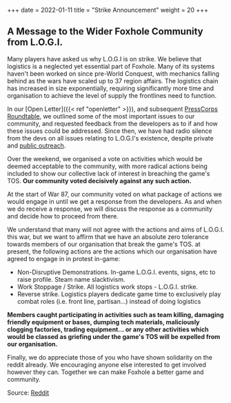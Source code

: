 +++
date = 2022-01-11
title = "Strike Announcement"
weight = 20
+++

## A Message to the Wider Foxhole Community from L.O.G.I.

Many players have asked us why L.O.G.I is on strike. We believe that logistics is a neglected yet essential part of Foxhole. Many of its systems haven't been worked on since pre-World Conquest, with mechanics falling behind as the wars have scaled up to 37 region affairs. The logistics chain has increased in size exponentially, requiring significantly more time and organisation to achieve the level of supply the frontlines need to function.

In our [Open Letter]({{< ref "openletter" >}}), and subsequent [PressCorps Roundtable](https://www.youtube.com/watch?v=fv689YaplMo), we outlined some of the most important issues to our community,
and requested feedback from the developers as to if and how these issues could be addressed. Since then, we have had radio silence from the devs on all issues relating to L.O.G.I's existence,
despite private and [public outreach](https://www.reddit.com/r/foxholegame/comments/s0job1/logi_reminder_to_siege_camp/).

Over the weekend, we organised a vote on activities which would be deemed acceptable to the community, with more radical actions being included to show our collective lack of interest in breaching the game's TOS. 
**Our community voted decisively against any such action.**

At the start of War 87, our community voted on what package of actions we would engage in until we get a response from the developers.
As and when we do receive a response, we will discuss the response as a community and decide how to proceed from there.

We understand that many will not agree with the actions and aims of L.O.G.I. this war, but we want to affirm that we have an absolute zero tolerance towards members of our organisation that break the game's TOS.
at present, the following actions are the actions which our organisation have agreed to engage in in protest in-game:

* Non-Disruptive Demonstrations. In-game L.O.G.I. events, signs, etc to raise profile. Steam name slacktivism.
* Work Stoppage / Strike. All logistics work stops - L.O.G.I. strike.
* Reverse strike. Logistics players dedicate game time to exclusively play combat roles (i.e. front line, partisan...) instead of doing logistics

**Members caught participating in activities such as team killing, damaging friendly equipment or bases, dumping tech materials, maliciously clogging factories, trading equipment... or any other activities which would be classed as griefing under the game's TOS will be expelled from our organisation.**

Finally, we do appreciate those of you who have shown solidarity on the reddit already. We encouraging anyone else interested to get involved however they can. Together we can make Foxhole a better game and community.

Source: [Reddit](https://www.reddit.com/r/foxholegame/comments/s1p7uz/a_message_to_the_wider_foxhole_community_from_logi/)